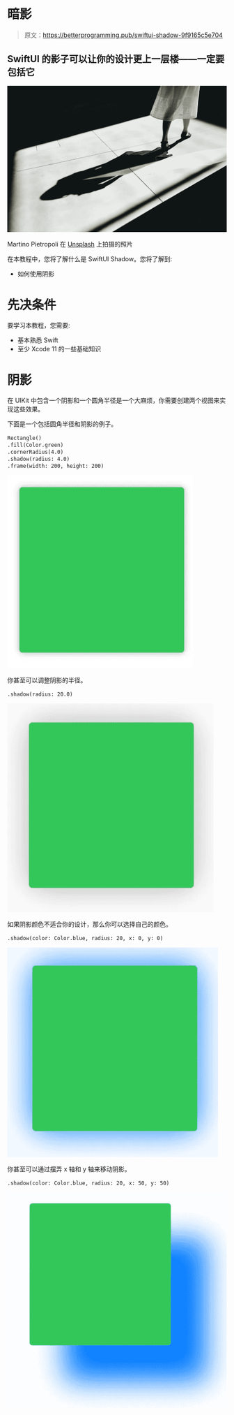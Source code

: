 # 暗影

> 原文：<https://betterprogramming.pub/swiftui-shadow-9f9165c5e704>

## SwiftUI 的影子可以让你的设计更上一层楼——一定要包括它

![](img/256a35477dc2c8efbbef63fa546702a2.png)

Martino Pietropoli 在 [Unsplash](https://unsplash.com/s/photos/shadow?utm_source=unsplash&utm_medium=referral&utm_content=creditCopyText) 上拍摄的照片

在本教程中，您将了解什么是 SwiftUI Shadow。您将了解到:

*   如何使用阴影

# 先决条件

要学习本教程，您需要:

*   基本熟悉 Swift
*   至少 Xcode 11 的一些基础知识

# 阴影

在 UIKit 中包含一个阴影和一个圆角半径是一个大麻烦，你需要创建两个视图来实现这些效果。

下面是一个包括圆角半径和阴影的例子。

```
Rectangle()
.fill(Color.green)
.cornerRadius(4.0)
.shadow(radius: 4.0)
.frame(width: 200, height: 200)
```

![](img/99585b6d3895d74855adb0e92c1fadba.png)

你甚至可以调整阴影的半径。

```
.shadow(radius: 20.0)
```

![](img/80607e7478ed8f2bda84d3c31467d764.png)

如果阴影颜色不适合你的设计，那么你可以选择自己的颜色。

```
.shadow(color: Color.blue, radius: 20, x: 0, y: 0)
```

![](img/d6335755a0ad4130a7bb9916a202a0b0.png)

你甚至可以通过摆弄 x 轴和 y 轴来移动阴影。

```
.shadow(color: Color.blue, radius: 20, x: 50, y: 50)
```

![](img/2da1eba0364ecb03b7c05ec9b1ebf57f.png)